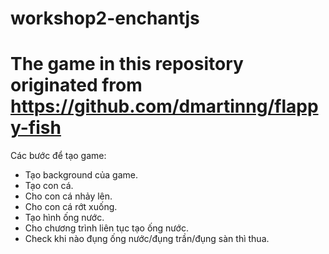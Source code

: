 # workshop2-enchantjs
# The game in this repository originated from https://github.com/dmartinng/flappy-fish

Các bước để tạo game:
-	Tạo background của game.
-	Tạo con cá.
-	Cho con cá nhảy lên.
-	Cho con cá rớt xuống.
-	Tạo hình ống nước.
-	Cho chương trình liên tục tạo ống nước.
-	Check khi nào đụng ống nước/đụng trần/đụng sàn thì thua.
